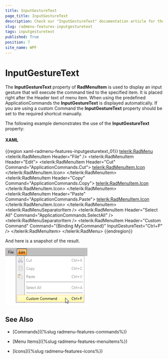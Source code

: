 ```yaml
---
title: InputGestureText
page_title: InputGestureText
description: Check our "InputGestureText" documentation article for the RadMenu WPF control.
slug: radmenu-features-inputgesturetext
tags: inputgesturetext
published: True
position: 7
site_name: WPF
---
```


# InputGestureText

The __InputGestureText__ property of __RadMenuItem__ is used to display an input gesture that will execute the command tied to the specified item. It is placed right after the Header text of menu item. When using the predefined ApplicationCommands the __InputGestureText__ is displayed automatically. If you are using a custom Command the __InputGestureText__ property should be set to the required shortcut manually.   

The following example demonstrates the use of the __InputGestureText__ property:

#### __XAML__

{{region xaml-radmenu-features-inputgesturetext_01}}
	<telerik:RadMenu>
	    <telerik:RadMenuItem Header="File" />
	    <telerik:RadMenuItem Header="Edit">
	        <telerik:RadMenuItem Header="Cut" Command="ApplicationCommands.Cut">
	            <telerik:RadMenuItem.Icon>
	                <Image Source="Images/cut.png" />
	            </telerik:RadMenuItem.Icon>
	        </telerik:RadMenuItem>
	        <telerik:RadMenuItem Header="Copy" Command="ApplicationCommands.Copy">
	            <telerik:RadMenuItem.Icon>
	                <Image Source="Images/copy.png" />
	            </telerik:RadMenuItem.Icon>
	        </telerik:RadMenuItem>
	        <telerik:RadMenuItem Header="Paste" Command="ApplicationCommands.Paste">
	            <telerik:RadMenuItem.Icon>
	                <Image Source="Images/paste.png" />
	            </telerik:RadMenuItem.Icon>
	        </telerik:RadMenuItem>
	        <telerik:RadMenuSeparatorItem />
	        <telerik:RadMenuItem Header="Select All" Command="ApplicationCommands.SelectAll" />
	        <telerik:RadMenuSeparatorItem />
	        <telerik:RadMenuItem Header="Custom Command" Command="{Binding MyCommand}" InputGestureText="Ctrl+P" />
	    </telerik:RadMenuItem>
	</telerik:RadMenu>
{{endregion}}

And here is a snapshot of the result.

![Rad Menu-Features-Input Gesture Text-01](images/RadMenu_Features_InputGestureText_01.png)

## See Also

 * [Commands]({%slug radmenu-features-commands%})

 * [Menu Items]({%slug radmenu-features-menuitems%})

 * [Icons]({%slug radmenu-features-icons%})
